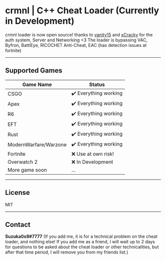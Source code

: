 # crmnl | C++ Cheat Loader (Currently in Development)
   
  crmnl loader is now open source! thanks to [vanity15](https://github.com/vanity15) and [xCracky](https://github.com/xCracky) for the auth system, Server and Networking   <3
  The loader is bypassing VAC, Byfron, BattlEye, RICOCHET Anti-Cheat, EAC (has detection issues at fortnite)
  
---
  
## Supported Games

| Game Name | Status  |
| ---- | ---- |
| CSGO |   :heavy_check_mark: Everything working |
| Apex |   :heavy_check_mark: Everything working |
| R6 |  :heavy_check_mark: Everything working |
| EFT | :heavy_check_mark: Everything working |
| Rust | :heavy_check_mark: Everything working |
| ModernWarfare/Warzone | :heavy_check_mark: Everything working |
| Fortnite | :x: Use at own risk! |
| Overwatch 2 |   :x: In Development |
| More game soon | ... |

---

## License

MIT

---

## Contact

**Suzuka0x8#7777** (If you add me, it is for a technical problem on the cheat loader, and nothing else! If you add me as a friend, I will wait up to 2 days for questions to be asked about the cheat loader or other technicalities, but after that time period, I will remove you from my friends list.)

